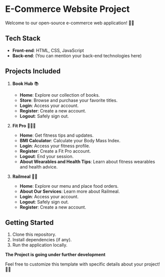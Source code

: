 # E-Commerce Website Project

Welcome to our open-source e-commerce web application! 🛒🌟

## Tech Stack
- **Front-end**: HTML, CSS, JavaScript
- **Back-end**: (You can mention your back-end technologies here)

## Projects Included
1. **Book Hub** 📚
   - **Home**: Explore our collection of books.
   - **Store**: Browse and purchase your favorite titles.
   - **Login**: Access your account.
   - **Register**: Create a new account.
   - **Logout**: Safely sign out.

2. **Fit Pro** 💪🏋️‍♂️
   - **Home**: Get fitness tips and updates.
   - **BMI Calculator**: Calculate your Body Mass Index.
   - **Login**: Access your fitness profile.
   - **Register**: Create a Fit Pro account.
   - **Logout**: End your session.
   - **About Wearables and Health Tips**: Learn about fitness wearables and health advice.

3. **Railmeal** 🚂🍔
   - **Home**: Explore our menu and place food orders.
   - **About Our Services**: Learn more about Railmeal.
   - **Login**: Access your account.
   - **Logout**: Safely sign out.
   - **Register**: Create a new account.

## Getting Started
1. Clone this repository.
2. Install dependencies (if any).
3. Run the application locally.

**The Project is going under further development**

Feel free to customize this template with specific details about your project! 🎉✨
